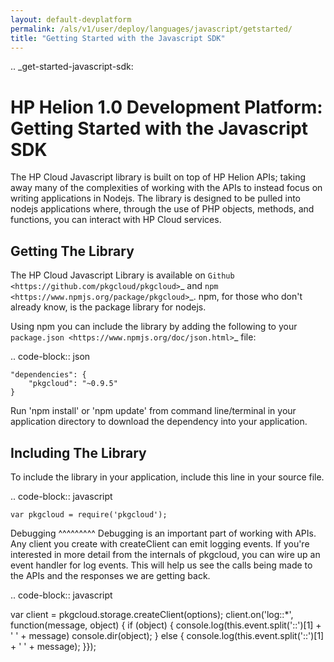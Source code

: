 ```yaml
---
layout: default-devplatform
permalink: /als/v1/user/deploy/languages/javascript/getstarted/
title: "Getting Started with the Javascript SDK"
---
```

<!--PUBLISHED-->
.. _get-started-javascript-sdk:

# HP Helion 1.0 Development Platform: Getting Started with the Javascript SDK

The HP Cloud Javascript library is built on top of HP Helion APIs; taking away many of the
complexities of working with the APIs to instead focus on writing applications in Nodejs.
The library is designed to be pulled into nodejs applications where, through the use of
PHP objects, methods, and functions, you can interact with HP Cloud services.

Getting The Library
-------------------
The HP Cloud Javascript Library is available on `Github <https://github.com/pkgcloud/pkgcloud>`_
and `npm <https://www.npmjs.org/package/pkgcloud>`_. npm, for those
who don't already know, is the package library for nodejs.

Using npm you can include the library by adding the following to your `package.json <https://www.npmjs.org/doc/json.html>`_ file:

.. code-block:: json

    "dependencies": {
        "pkgcloud": "~0.9.5"
    }

Run 'npm install' or 'npm update' from command line/terminal in your application
directory to download the dependency into your application.

Including The Library
-------------------------------------
To include the library in your application, include this line in your source file.

.. code-block:: javascript

    var pkgcloud = require('pkgcloud');


Debugging
^^^^^^^^^
Debugging is an important part of working with APIs.
Any client you create with createClient can emit logging events.
If you're interested in more detail from the internals of pkgcloud,
you can wire up an event handler for log events.
This will help us see the calls being made to the APIs and the responses we are getting back.

.. code-block:: javascript

  var client = pkgcloud.storage.createClient(options);
  client.on('log::*', function(message, object) {
  if (object) {
   console.log(this.event.split('::')[1] + ' ' + message)
   console.dir(object);
  }
  else {
    console.log(this.event.split('::')[1]  + ' ' + message);
  }});
